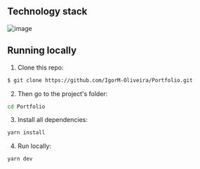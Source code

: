 ## Technology stack

![image](https://user-images.githubusercontent.com/41808818/185465131-aa8e4b82-35d5-441b-95c2-2edb5e0c3b4a.png)

## Running locally

1. Clone this repo:

```sh
$ git clone https://github.com/IgorM-Oliveira/Portfolio.git
```

2. Then go to the project's folder:

```sh
cd Portfolio
```

3. Install all dependencies:

```sh
yarn install
```

4. Run locally:

```sh
yarn dev
```
